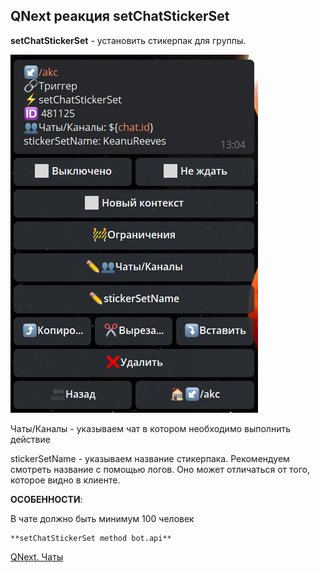 ## QNext реакция setChatStickerSet

**setChatStickerSet** - установить стикерпак для группы.

![](./1.png)

Чаты/Каналы - указываем чат в котором необходимо выполнить действие

stickerSetName - указываем название стикерпака. Рекомендуем смотреть название с помощью логов. Оно может отличаться от того, которое видно в клиенте.





**ОСОБЕННОСТИ**:

В чате должно быть минимум 100 человек


```plain
**setChatStickerSet method bot.api**
```



[QNext. Чаты](/docs-test/_export/admin/chat-about)

